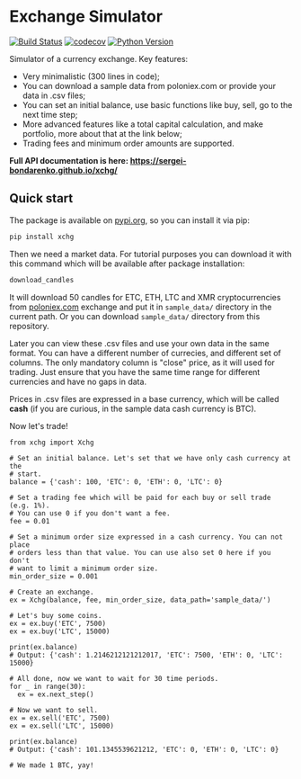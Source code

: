 # Exchange Simulator
[![Build Status](https://github.com/sergei-bondarenko/xchg/workflows/build/badge.svg?branch=master&event=push)](https://github.com/sergei-bondarenko/xchg/actions?query=workflow%3Abuild)
[![codecov](https://codecov.io/gh/sergei-bondarenko/xchg/branch/master/graph/badge.svg)](https://codecov.io/gh/sergei-bondarenko/xchg)
[![Python Version](https://img.shields.io/pypi/pyversions/xchg.svg)](https://pypi.org/project/xchg/)

Simulator of a currency exchange. Key features:
- Very minimalistic (300 lines in code);
- You can download a sample data from poloniex.com or provide your data in .csv files;
- You can set an initial balance, use basic functions like buy, sell, go to the next time step;
- More advanced features like a total capital calculation, and make portfolio, more about that at the link below;
- Trading fees and minimum order amounts are supported.

**Full API documentation is here: https://sergei-bondarenko.github.io/xchg/**

## Quick start

The package is available on [pypi.org](https://pypi.org/project/xchg/), so you can install it via pip:
```bash
pip install xchg
```

Then we need a market data. For tutorial purposes you can download it with this command which will be available after package installation:
```bash
download_candles
```

It will download 50 candles for ETC, ETH, LTC and XMR cryptocurrencies from [poloniex.com](https://poloniex.com/) exchange and put it in `sample_data/` directory in the current path. Or you can download `sample_data/` directory from this repository.

Later you can view these .csv files and use your own data in the same format. You can have a different number of currecies, and different set of columns. The only mandatory column is "close" price, as it will used for trading. Just ensure that you have the same time range for different currencies and have no gaps in data.

Prices in .csv files are expressed in a base currency, which will be called __cash__ (if you are curious, in the sample data cash currency is BTC).

Now let's trade!

```python3
from xchg import Xchg

# Set an initial balance. Let's set that we have only cash currency at the
# start.
balance = {'cash': 100, 'ETC': 0, 'ETH': 0, 'LTC': 0}

# Set a trading fee which will be paid for each buy or sell trade (e.g. 1%).
# You can use 0 if you don't want a fee.
fee = 0.01

# Set a minimum order size expressed in a cash currency. You can not place
# orders less than that value. You can use also set 0 here if you don't
# want to limit a minimum order size.
min_order_size = 0.001

# Create an exchange.
ex = Xchg(balance, fee, min_order_size, data_path='sample_data/')

# Let's buy some coins.
ex = ex.buy('ETC', 7500)
ex = ex.buy('LTC', 15000)

print(ex.balance)
# Output: {'cash': 1.2146212121212017, 'ETC': 7500, 'ETH': 0, 'LTC': 15000}

# All done, now we want to wait for 30 time periods.
for _ in range(30):
  ex = ex.next_step()

# Now we want to sell.
ex = ex.sell('ETC', 7500)
ex = ex.sell('LTC', 15000)

print(ex.balance)
# Output: {'cash': 101.1345539621212, 'ETC': 0, 'ETH': 0, 'LTC': 0}

# We made 1 BTC, yay!
```

